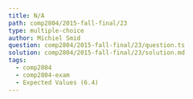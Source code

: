 ```yaml
---
title: N/A
path: comp2804/2015-fall-final/23
type: multiple-choice
author: Michiel Smid
question: comp2804/2015-fall-final/23/question.ts
solution: comp2804/2015-fall-final/23/solution.md
tags:
  - comp2804
  - comp2804-exam
  - Expected Values (6.4)
---
```

